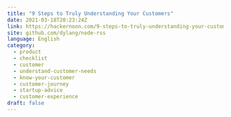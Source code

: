 ```yaml
---
title: "9 Steps to Truly Understanding Your Customers"
date: 2021-03-18T20:23:24Z
link: https://hackernoon.com/9-steps-to-truly-understanding-your-customers-dq2g33o9?source=rss&utm_medium=RSS&utm_source=news.12bit.vn
site: github.com/dylang/node-rss
language: English
category:
  - product
  - checklist
  - customer
  - understand-customer-needs
  - know-your-customer
  - customer-journey
  - startup-advice
  - customer-experience
draft: false
---
```

